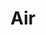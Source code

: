 ---
title: "Air"

domain:
  grantedPower: |
    Turn or destroy earth creatures as a good cleric turns undead. Rebuke, command, or bolster air creatures as an evil cleric rebukes undead. Use these abilities a total number of times per day equal to 3 + your Charisma modifier. This granted power is a supernatural ability.
  spells: |
    1. {% spell_link obscuring-mist %}
    1. {% spell_link wind-wall %}
    1. {% spell_link gaseous-form %}
    1. {% spell_link air-walk %}
    1. {% spell_link control-winds %}
    1. {% spell_link chain-lightning %}
    1. {% spell_link control-weather %}
    1. {% spell_link whirlwind %}
    1. {% spell_link elemental-swarm %}<sup>1</sup>
  notes: |
    <sup>1</sup>Cast as an air spell only.
---
